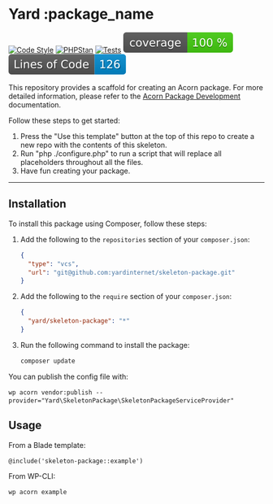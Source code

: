 # Yard :package_name

[![Code Style](https://github.com/yardinternet/skeleton-package/actions/workflows/format-php.yml/badge.svg)](https://github.com/yardinternet/skeleton-package/actions/workflows/format-php.yml)
[![PHPStan](https://github.com/yardinternet/skeleton-package/actions/workflows/phpstan.yml/badge.svg)](https://github.com/yardinternet/skeleton-package/actions/workflows/phpstan.yml)
[![Tests](https://github.com/yardinternet/skeleton-package/actions/workflows/run-tests.yml/badge.svg)](https://github.com/yardinternet/skeleton-package/actions/workflows/run-tests.yml)
![Code Coverage Badge](https://raw.githubusercontent.com/yardinternet/skeleton-package/badges/coverage.svg)
![Lines of Code Badge](https://raw.githubusercontent.com/yardinternet/skeleton-package/badges/lines-of-code.svg)

This repository provides a scaffold for creating an Acorn package. For more detailed information, please refer to the [Acorn Package Development](https://roots.io/acorn/docs/package-development/) documentation.

<!--delete-->
Follow these steps to get started:

1. Press the "Use this template" button at the top of this repo to create a new repo with the contents of this skeleton.
2. Run "php ./configure.php" to run a script that will replace all placeholders throughout all the files.
3. Have fun creating your package.
---
<!--/delete-->

## Installation

To install this package using Composer, follow these steps:

1. Add the following to the `repositories` section of your `composer.json`:

    ```json
    {
      "type": "vcs",
      "url": "git@github.com:yardinternet/skeleton-package.git"
    }
    ```

2. Add the following to the `require` section of your `composer.json`:

    ```json
    {
      "yard/skeleton-package": "*"
    }
    ```

3. Run the following command to install the package:

    ```sh
    composer update
    ```

You can publish the config file with:

```shell
wp acorn vendor:publish --provider="Yard\SkeletonPackage\SkeletonPackageServiceProvider"
```

## Usage

From a Blade template:

```blade
@include('skeleton-package::example')
```

From WP-CLI:

```shell
wp acorn example
```
